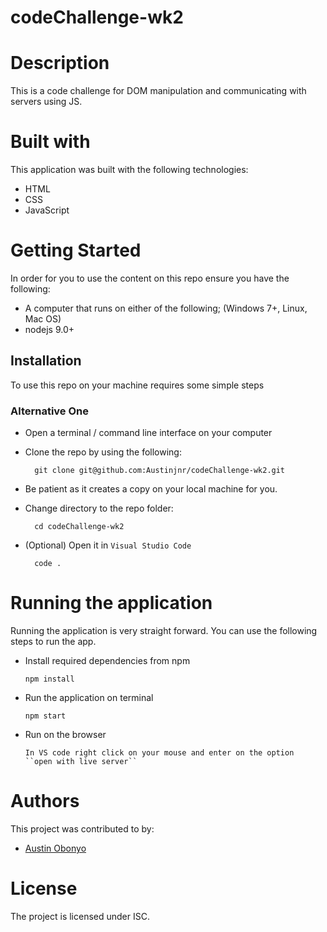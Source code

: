 # codeChallenge-wk2

# Description
This is a code challenge for DOM manipulation and communicating with servers using JS.

# Built with
This application was built with the following technologies:
- HTML
- CSS
- JavaScript
# Getting Started
In order for you to use the content on this repo ensure you have the following:

- A computer that runs on either of the following; (Windows 7+, Linux, Mac OS)
- nodejs 9.0+


## Installation

To use this repo on your machine requires some simple steps

### Alternative One

- Open a terminal / command line interface on your computer
- Clone the repo by using the following:

        git clone git@github.com:Austinjnr/codeChallenge-wk2.git

- Be patient as it creates a copy on your local machine for you.
- Change directory to the repo folder:

        cd codeChallenge-wk2

- (Optional) Open it in ``Visual Studio Code``

        code .


# Running the application

Running the application is very straight forward. You can use the following steps to run the app.

- Install required dependencies from npm

      npm install
- Run the application on terminal

      npm start

- Run on the browser

      In VS code right click on your mouse and enter on the option  ``open with live server``

# Authors
This project was contributed to by:
- [Austin Obonyo](https://github.com/Austinjnr)

# License
The project is licensed under ISC.